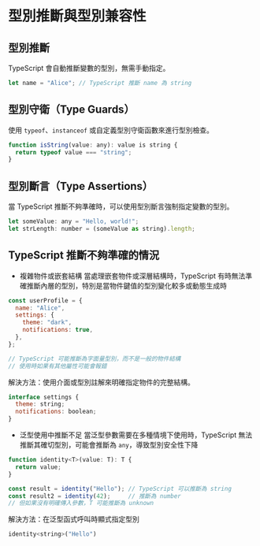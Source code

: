 # 型別推斷與型別兼容性

## 型別推斷

TypeScript 會自動推斷變數的型別，無需手動指定。

```js
let name = "Alice"; // TypeScript 推斷 name 為 string
```

## 型別守衛（Type Guards）

使用 `typeof`、`instanceof` 或自定義型別守衛函數來進行型別檢查。

```js
function isString(value: any): value is string {
  return typeof value === "string";
}
```

## 型別斷言（Type Assertions）

當 TypeScript 推斷不夠準確時，可以使用型別斷言強制指定變數的型別。

```js
let someValue: any = "Hello, world!";
let strLength: number = (someValue as string).length;
```

## TypeScript 推斷不夠準確的情況

- 複雜物件或嵌套結構
  當處理嵌套物件或深層結構時，TypeScript 有時無法準確推斷內層的型別，特別是當物件鍵值的型別變化較多或動態生成時

```js
const userProfile = {
  name: "Alice",
  settings: {
    theme: "dark",
    notifications: true,
  },
};

// TypeScript 可能推斷為字面量型別，而不是一般的物件結構
// 使用時如果有其他屬性可能會報錯
```

解決方法：使用介面或型別註解來明確指定物件的完整結構。

```js
interface settings {
  theme: string;
  notifications: boolean;
}
```

- 泛型使用中推斷不足
  當泛型參數需要在多種情境下使用時，TypeScript 無法推斷其確切型別，可能會推斷為 `any`，導致型別安全性下降

```js
function identity<T>(value: T): T {
  return value;
}

const result = identity("Hello"); // TypeScript 可以推斷為 string
const result2 = identity(42);     // 推斷為 number
// 但如果沒有明確傳入參數，T 可能推斷為 unknown
```

解決方法：在泛型函式呼叫時顯式指定型別

```js
identity<string>("Hello")
```